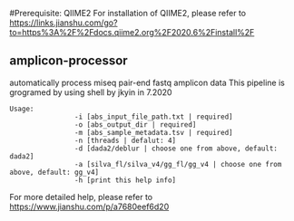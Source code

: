 #Prerequisite: QIIME2  For installation of QIIME2, please refer to https://links.jianshu.com/go?to=https%3A%2F%2Fdocs.qiime2.org%2F2020.6%2Finstall%2F
## amplicon-processor  
automatically process miseq pair-end fastq amplicon data  This pipeline is grogramed by using shell by jkyin in 7.2020 
```
Usage:
                -i [abs_input_file_path.txt | required]
                -o [abs_output_dir | required]
                -m [abs_sample_metadata.tsv | required]
                -n [threads | defalut: 4]
                -d [dada2/deblur | choose one from above, default: dada2]
                -a [silva_fl/silva_v4/gg_fl/gg_v4 | choose one from above, default: gg_v4]
                -h [print this help info]
```
For more detailed help, please refer to https://www.jianshu.com/p/a7680eef6d20
